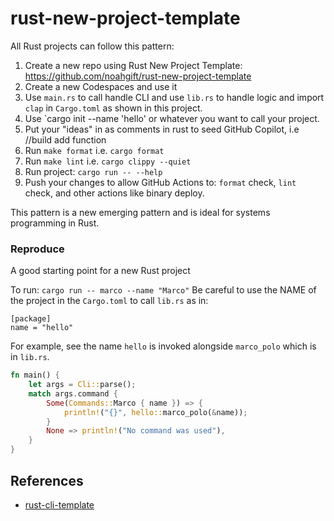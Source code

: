 # rust-new-project-template

All Rust projects can follow this pattern:

1.  Create a new repo using Rust New Project Template:  https://github.com/noahgift/rust-new-project-template
2.  Create a new Codespaces and use it
3.  Use `main.rs` to call handle CLI and use `lib.rs` to handle logic and import `clap` in `Cargo.toml` as shown in this project.
4.  Use `cargo init --name 'hello' or whatever you want to call your project.
5.  Put your "ideas" in as comments in rust to seed GitHub Copilot, i.e //build add function
6.  Run `make format` i.e. `cargo format`
7.  Run `make lint` i.e. `cargo clippy --quiet`
8.  Run project:  `cargo run -- --help`
9.  Push your changes to allow GitHub Actions to: `format` check, `lint` check, and other actions like binary deploy.


This pattern is a new emerging pattern and is ideal for systems programming in Rust.



### Reproduce
A good starting point for a new Rust project

To run: `cargo run -- marco --name "Marco"`
Be careful to use the NAME of the project in the `Cargo.toml` to call `lib.rs` as in:

```
[package]
name = "hello"
```

For example, see the name `hello` is invoked alongside `marco_polo` which is in `lib.rs`.

```rust
fn main() {
    let args = Cli::parse();
    match args.command {
        Some(Commands::Marco { name }) => {
            println!("{}", hello::marco_polo(&name));
        }
        None => println!("No command was used"),
    }
}
```







## References

* [rust-cli-template](https://github.com/kbknapp/rust-cli-template)
